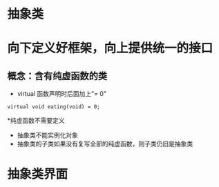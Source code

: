 # 抽象类
# 向下定义好框架，向上提供统一的接口
## 概念：含有纯虚函数的类
* virtual 函数声明时后面加上"= 0"
```
virtual void eating(void) = 0;
```
*纯虚函数不需要定义
* 抽象类不能实例化对象
* 抽象类的子类如果没有复写全部的纯虚函数，则子类仍旧是抽象类

# 抽象类界面

